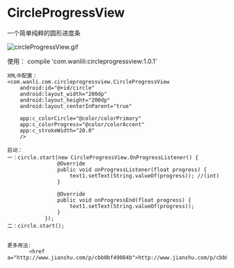 # CircleProgressView
一个简单纯粹的圆形进度条

![circleProgressView.gif](https://github.com/WanLiLi/CircleProgressView/blob/master/circleProgressView.gif)



使用：
    compile 'com.wanlili:circleprogressview:1.0.1'
    
    XML中配置：
    <com.wanli.com.circleprogressview.CircleProgressView
        android:id="@+id/circle"
        android:layout_width="200dp"
        android:layout_height="200dp"
        android:layout_centerInParent="true"
        
        app:c_colorCircle="@color/colorPrimary"
        app:c_colorProgress="@color/colorAccent"
        app:c_strokeWidth="20.0"
        />
    
    启动：
    一：circle.start(new CircleProgressView.OnProgressListener() {
                    @Override
                    public void onProgressListener(float progress) {
                        text1.setText(String.valueOf(progress)); //(int)
                    }

                    @Override
                    public void onProgressEnd(float progress) {
                        text1.setText(String.valueOf(progress));
                    }
                });
    二：circle.start();
    
    
    更多用法:
           <href a="http://www.jianshu.com/p/cbb0bf49084b">http://www.jianshu.com/p/cbb0bf49084b</href>
